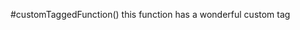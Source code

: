 <a name="customTaggedFunction"></a>
#customTaggedFunction()
this function has a wonderful custom tag

